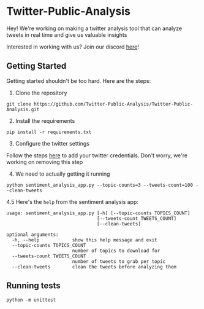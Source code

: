 # Twitter-Public-Analysis

Hey! We're working on making a twitter analysis tool that can analyze tweets in real time and give us valuable insights

Interested in working with us? Join our discord [here](https://discord.com/channels/729368876965429310/729368876965429313)!

## Getting Started

Getting started shouldn't be too hard. Here are the steps:

1. Clone the repository

`git clone https://github.com/Twitter-Public-Analysis/Twitter-Public-Analysis.git`

2. Install the requirements

`pip install -r requirements.txt`

3. Configure the twitter settings

Follow the steps [here](https://github.com/Twitter-Public-Analysis/Twitter-Public-Analysis/blob/master/config/README.md) to add your twitter credentials. Don't worry, we're working on removing this step

4. We need to actually getting it running

`python sentiment_analysis_app.py --topic-counts=3 --tweets-count=100 --clean-tweets`

4.5 Here's the `help` from the sentiment analysis app:
```
usage: sentiment_analysis_app.py [-h] [--topic-counts TOPICS_COUNT]
                                 [--tweets-count TWEETS_COUNT]
                                 [--clean-tweets]

optional arguments:
  -h, --help            show this help message and exit
  --topic-counts TOPICS_COUNT
                        number of topics to download for
  --tweets-count TWEETS_COUNT
                        number of tweets to grab per topic
  --clean-tweets        clean the tweets before analyzing them
```

## Running tests

`python -m unittest`
